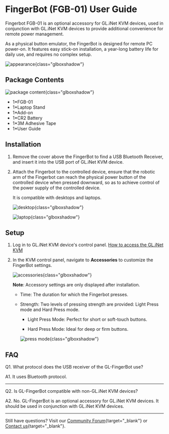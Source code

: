 # FingerBot (FGB-01) User Guide

Fingerbot FGB-01 is an optional accessory for GL.iNet KVM devices, used in conjunction with GL.iNet KVM devices to provide additional convenience for remote power management.

As a physical button emulator, the FingerBot is designed for remote PC power-on. It features easy stick-on installation, a year-long battery life for daily use, and requires no complex setup.

![appearance](https://static.gl-inet.com/docs/kvm/user_guide/gl-fgb-01/appearance.png){class="glboxshadow"}

## Package Contents

![package content](https://static.gl-inet.com/docs/kvm/user_guide/gl-fgb-01/package_content.jpg){class="glboxshadow"}

- 1*FGB-01
- 1*Laptop Stand
- 1*Add-on
- 1*CR2 Battery
- 1*3M Adhesive Tape
- 1*User Guide

## Installation

1. Remove the cover above the FingerBot to find a USB Bluetooth Receiver, and insert it into the USB port of GL.iNet KVM device.

2. Attach the Fingerbot to the controlled device, ensure that the robotic arm of the Fingerbot can reach the physical power button of the controlled device when pressed downward, so as to achieve control of the power supply of the controlled device.

    It is compatible with desktops and laptops.

    ![desktop](https://static.gl-inet.com/docs/kvm/user_guide/gl-fgb-01/desktop.png){class="glboxshadow"}

    ![laptop](https://static.gl-inet.com/docs/kvm/user_guide/gl-fgb-01/laptop.png){class="glboxshadow"}

## Setup

1. Log in to GL.iNet KVM device's control panel. [How to access the GL.iNet KVM](../../faq/how_to_access_the_controlled_device_connected_to_kvm.md)

2. In the KVM control panel, navigate to **Accessories** to customize the FingerBot settings.

    ![accessories](https://static.gl-inet.com/docs/kvm/user_guide/gl-rm1/accessories.jpg){class="glboxshadow"}

    **Note**: Accessory settings are only displayed after installation.

    - Time: The duration for which the Fingerbot presses.

    - Strength: Two levels of pressing strength are provided: Light Press mode and Hard Press mode.

        - Light Press Mode: Perfect for short or soft-touch buttons.
        
        - Hard Press Mode: Ideal for deep or firm buttons.

        ![press mode](https://static.gl-inet.com/docs/kvm/user_guide/gl-fgb-01/press_mode.png){class="glboxshadow"}

## FAQ

Q1. What protocol does the USB receiver of the GL-FingerBot use?

A1. It uses Bluetooth protocol.

---

Q2. Is GL-FingerBot compatible with non-GL.iNet KVM devices?

A2. No. GL-FingerBot is an optional accessory for GL.iNet KVM devices. It should be used in conjunction with GL.iNet KVM devices.

---

Still have questions? Visit our [Community Forum](https://forum.gl-inet.com){target="_blank"} or [Contact us](https://www.gl-inet.com/contacts/){target="_blank"}.
